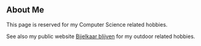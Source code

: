 ## About Me

This page is reserved for my Computer Science related hobbies.

See also my public website [Bijelkaar blijven](https://www.bijelkaarblijven.nl) 
for my outdoor related hobbies.
